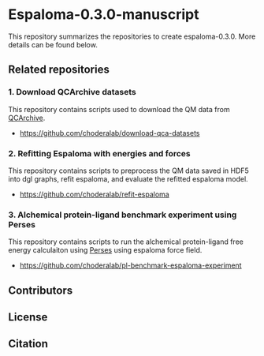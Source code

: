 # Espaloma-0.3.0-manuscript
This repository summarizes the repositories to create espaloma-0.3.0. More details can be found below.

## Related repositories
### 1. Download QCArchive datasets
This repository contains scripts used to download the QM data from [QCArchive](https://qcarchive.molssi.org/).
- https://github.com/choderalab/download-qca-datasets

### 2. Refitting Espaloma with energies and forces
This repository contains scripts to preprocess the QM data saved in HDF5 into dgl graphs, refit espaloma, and evaluate the refitted espaloma model.
- https://github.com/choderalab/refit-espaloma

### 3. Alchemical protein-ligand benchmark experiment using Perses
This repository contains scripts to run the alchemical protein-ligand free energy calculaiton using [Perses](https://github.com/choderalab/perses) using espaloma force field.
- https://github.com/choderalab/pl-benchmark-espaloma-experiment

## Contributors

## License

## Citation

